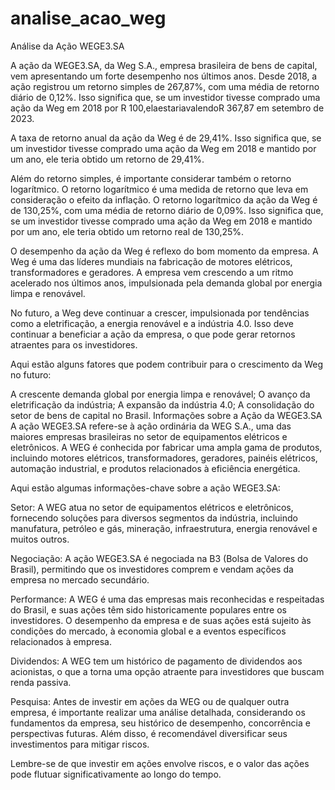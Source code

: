 # analise_acao_weg
Análise da Ação WEGE3.SA

A ação da WEGE3.SA, da Weg S.A., empresa brasileira de bens de capital, vem apresentando um forte desempenho nos últimos anos. Desde 2018, a ação registrou um retorno simples de 267,87%, com uma média de retorno diário de 0,12%. Isso significa que, se um investidor tivesse comprado uma ação da Weg em 2018 por R 100,elaestariavalendoR  367,87 em setembro de 2023.

A taxa de retorno anual da ação da Weg é de 29,41%. Isso significa que, se um investidor tivesse comprado uma ação da Weg em 2018 e mantido por um ano, ele teria obtido um retorno de 29,41%.

Além do retorno simples, é importante considerar também o retorno logarítmico. O retorno logarítmico é uma medida de retorno que leva em consideração o efeito da inflação. O retorno logarítmico da ação da Weg é de 130,25%, com uma média de retorno diário de 0,09%. Isso significa que, se um investidor tivesse comprado uma ação da Weg em 2018 e mantido por um ano, ele teria obtido um retorno real de 130,25%.

O desempenho da ação da Weg é reflexo do bom momento da empresa. A Weg é uma das líderes mundiais na fabricação de motores elétricos, transformadores e geradores. A empresa vem crescendo a um ritmo acelerado nos últimos anos, impulsionada pela demanda global por energia limpa e renovável.

No futuro, a Weg deve continuar a crescer, impulsionada por tendências como a eletrificação, a energia renovável e a indústria 4.0. Isso deve continuar a beneficiar a ação da empresa, o que pode gerar retornos atraentes para os investidores.

Aqui estão alguns fatores que podem contribuir para o crescimento da Weg no futuro:

A crescente demanda global por energia limpa e renovável;
O avanço da eletrificação da indústria;
A expansão da indústria 4.0;
A consolidação do setor de bens de capital no Brasil.
Informações sobre a Ação da WEGE3.SA
A ação WEGE3.SA refere-se à ação ordinária da WEG S.A., uma das maiores empresas brasileiras no setor de equipamentos elétricos e eletrônicos. A WEG é conhecida por fabricar uma ampla gama de produtos, incluindo motores elétricos, transformadores, geradores, painéis elétricos, automação industrial, e produtos relacionados à eficiência energética.

Aqui estão algumas informações-chave sobre a ação WEGE3.SA:

Setor: A WEG atua no setor de equipamentos elétricos e eletrônicos, fornecendo soluções para diversos segmentos da indústria, incluindo manufatura, petróleo e gás, mineração, infraestrutura, energia renovável e muitos outros.

Negociação: A ação WEGE3.SA é negociada na B3 (Bolsa de Valores do Brasil), permitindo que os investidores comprem e vendam ações da empresa no mercado secundário.

Performance: A WEG é uma das empresas mais reconhecidas e respeitadas do Brasil, e suas ações têm sido historicamente populares entre os investidores. O desempenho da empresa e de suas ações está sujeito às condições do mercado, à economia global e a eventos específicos relacionados à empresa.

Dividendos: A WEG tem um histórico de pagamento de dividendos aos acionistas, o que a torna uma opção atraente para investidores que buscam renda passiva.

Pesquisa: Antes de investir em ações da WEG ou de qualquer outra empresa, é importante realizar uma análise detalhada, considerando os fundamentos da empresa, seu histórico de desempenho, concorrência e perspectivas futuras. Além disso, é recomendável diversificar seus investimentos para mitigar riscos.

Lembre-se de que investir em ações envolve riscos, e o valor das ações pode flutuar significativamente ao longo do tempo.
